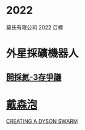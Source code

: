 # 2022
莫氏有限公司 2022 目標


 # 外星採礦機器人
 
 ## [開採氦-3存爭議](http://scitech.people.com.cn/BIG5/n/2015/0830/c1007-27531661.html)
 
 
 
 # [戴森泡](https://zh.wikipedia.org/wiki/%E6%88%B4%E6%A3%AE%E7%90%83)
 
 [CREATING A DYSON SWARM](https://www.youtube.com/watch?v=_fMsoEg3nOg)

